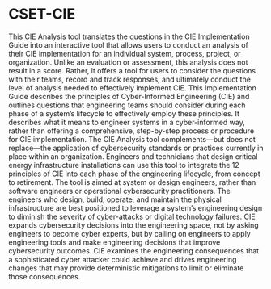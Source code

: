 # CSET-CIE

This CIE Analysis tool translates the questions in the CIE Implementation Guide into an interactive tool that allows users to conduct an analysis of their CIE implementation for an individual system, process, project, or organization.  Unlike an evaluation or assessment, this analysis does not result in a score.  Rather, it offers a tool for users to consider the questions with their teams, record and track responses, and ultimately conduct the level of analysis needed to effectively implement CIE.  This Implementation Guide describes the principles of Cyber-Informed Engineering (CIE) and outlines questions that engineering teams should consider during each phase of a system’s lifecycle to effectively employ these principles.  It describes what it means to engineer systems in a cyber-informed way, rather than offering a comprehensive, step-by-step process or procedure for CIE implementation.  The CIE Analysis tool complements—but does not replace—the application of cybersecurity standards or practices currently in place within an organization.  Engineers and technicians that design critical energy infrastructure installations can use this tool to integrate the 12 principles of CIE into each phase of the engineering lifecycle, from concept to retirement.  The tool is aimed at system or design engineers, rather than software engineers or operational cybersecurity practitioners.  The engineers who design, build, operate, and maintain the physical infrastructure are best positioned to leverage a system’s engineering design to diminish the severity of cyber-attacks or digital technology failures.  CIE expands cybersecurity decisions into the engineering space, not by asking engineers to become cyber experts, but by calling on engineers to apply engineering tools and make engineering decisions that improve cybersecurity outcomes. CIE examines the engineering consequences that a sophisticated cyber attacker could achieve and drives engineering changes that may provide deterministic mitigations to limit or eliminate those consequences.
